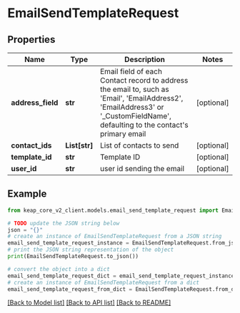 # EmailSendTemplateRequest


## Properties

Name | Type | Description | Notes
------------ | ------------- | ------------- | -------------
**address_field** | **str** | Email field of each Contact record to address the email to, such as &#39;Email&#39;, &#39;EmailAddress2&#39;, &#39;EmailAddress3&#39; or &#39;_CustomFieldName&#39;, defaulting to the contact&#39;s primary email | [optional] 
**contact_ids** | **List[str]** | List of contacts to send | [optional] 
**template_id** | **str** | Template ID | [optional] 
**user_id** | **str** | user id sending the email | [optional] 

## Example

```python
from keap_core_v2_client.models.email_send_template_request import EmailSendTemplateRequest

# TODO update the JSON string below
json = "{}"
# create an instance of EmailSendTemplateRequest from a JSON string
email_send_template_request_instance = EmailSendTemplateRequest.from_json(json)
# print the JSON string representation of the object
print(EmailSendTemplateRequest.to_json())

# convert the object into a dict
email_send_template_request_dict = email_send_template_request_instance.to_dict()
# create an instance of EmailSendTemplateRequest from a dict
email_send_template_request_from_dict = EmailSendTemplateRequest.from_dict(email_send_template_request_dict)
```
[[Back to Model list]](../README.md#documentation-for-models) [[Back to API list]](../README.md#documentation-for-api-endpoints) [[Back to README]](../README.md)


